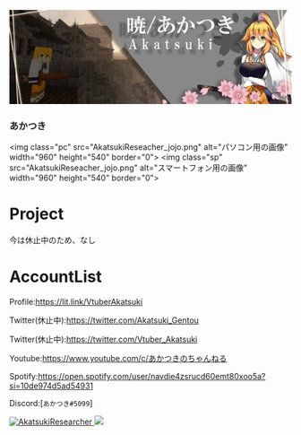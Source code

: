 <p class="profile-img" align="center">
 <img src="akatsuki_header.jpg" width=800>
</p>

### あかつき 

 <img class="pc" src="AkatsukiReseacher_jojo.png" alt="パソコン用の画像"　width="960" height="540" border="0">
 <img class="sp" src="AkatsukiReseacher_jojo.png" alt="スマートフォン用の画像"　width="960" height="540" border="0">

# Project

今は休止中のため、なし

# AccountList
Profile:<https://lit.link/VtuberAkatsuki>

Twitter(休止中):<https://twitter.com/Akatsuki_Gentou>

Twitter(休止中):<https://twitter.com/Vtuber_Akatsuki>

Youtube:<https://www.youtube.com/c/あかつきのちゃんねる>

Spotify:https://open.spotify.com/user/navdie4zsrucd60emt80xoo5a?si=10de974d5ad54931

Discord:[`あかつき#5099`]

<p align="left">
  <a href="https://github.com/AkatsukiResearcher/AkatsukiResearcher/">
    <img src="https://komarev.com/ghpvc/?username=AkatsukiResearcher" alt="AkatsukiResearcher" />
  </a>
   <a href="http://twitter.com/Akatsuki_Gentou">
    <img height="20" src="https://img.shields.io/twitter/follow/Akatsuki_Gentou?label=Twitter&logo=twitter&style=flat" />
  </a>
</p>



